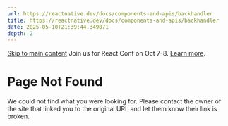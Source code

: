 ```yaml
---
url: https://reactnative.dev/docs/components-and-apis/backhandler
title: https://reactnative.dev/docs/components-and-apis/backhandler
date: 2025-05-10T21:39:44.349871
depth: 2
---
```


[Skip to main content](https://reactnative.dev/docs/components-and-apis/backhandler#__docusaurus_skipToContent_fallback)
Join us for React Conf on Oct 7-8. [Learn more](https://conf.react.dev).
# Page Not Found
We could not find what you were looking for.
Please contact the owner of the site that linked you to the original URL and let them know their link is broken.

